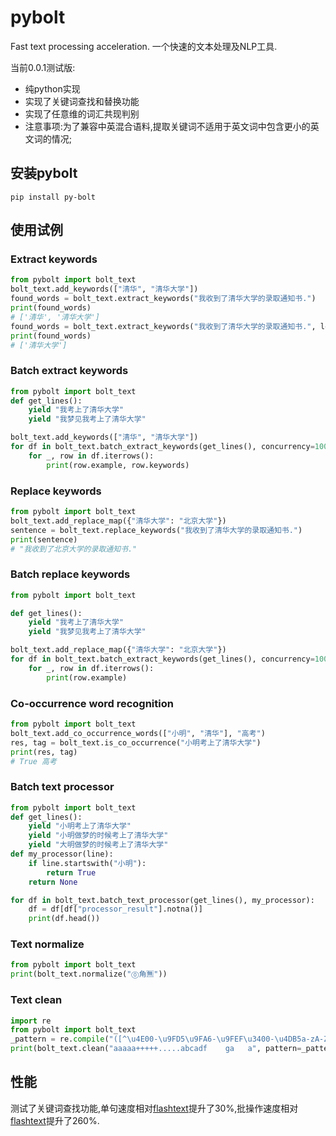 # pybolt
Fast text processing acceleration.
一个快速的文本处理及NLP工具.

当前0.0.1测试版:
- 纯python实现
- 实现了关键词查找和替换功能
- 实现了任意维的词汇共现判别
- 注意事项:为了兼容中英混合语料,提取关键词不适用于英文词中包含更小的英文词的情况;

## 安装pybolt
```shell script
pip install py-bolt
```

## 使用试例
### Extract keywords
```python
from pybolt import bolt_text
bolt_text.add_keywords(["清华", "清华大学"])
found_words = bolt_text.extract_keywords("我收到了清华大学的录取通知书.")
print(found_words)
# ['清华', '清华大学']
found_words = bolt_text.extract_keywords("我收到了清华大学的录取通知书.", longest_only=True)
print(found_words)
# ['清华大学']
```

### Batch extract keywords
```python
from pybolt import bolt_text
def get_lines():
    yield "我考上了清华大学"
    yield "我梦见我考上了清华大学"

bolt_text.add_keywords(["清华", "清华大学"])
for df in bolt_text.batch_extract_keywords(get_lines(), concurrency=10000000):
    for _, row in df.iterrows():
        print(row.example, row.keywords)
```

### Replace keywords
```python
from pybolt import bolt_text
bolt_text.add_replace_map({"清华大学": "北京大学"})
sentence = bolt_text.replace_keywords("我收到了清华大学的录取通知书.")
print(sentence)
# "我收到了北京大学的录取通知书."
```

### Batch replace keywords
```python
from pybolt import bolt_text

def get_lines():
    yield "我考上了清华大学"
    yield "我梦见我考上了清华大学"

bolt_text.add_replace_map({"清华大学": "北京大学"})
for df in bolt_text.batch_extract_keywords(get_lines(), concurrency=10000000):
    for _, row in df.iterrows():
        print(row.example)
```

### Co-occurrence word recognition
```python
from pybolt import bolt_text
bolt_text.add_co_occurrence_words(["小明", "清华"], "高考")
res, tag = bolt_text.is_co_occurrence("小明考上了清华大学")
print(res, tag)
# True 高考
```

### Batch text processor
```python
from pybolt import bolt_text
def get_lines():
    yield "小明考上了清华大学"
    yield "小明做梦的时候考上了清华大学"
    yield "大明做梦的时候考上了清华大学"
def my_processor(line):
    if line.startswith("小明"):
        return True
    return None

for df in bolt_text.batch_text_processor(get_lines(), my_processor):
    df = df[df["processor_result"].notna()]
    print(df.head())
```

### Text normalize
```python
from pybolt import bolt_text
print(bolt_text.normalize("⓪⻆🈚"))
```

### Text clean
```python
import re
from pybolt import bolt_text
_pattern = re.compile("([^\u4E00-\u9FD5\u9FA6-\u9FEF\u3400-\u4DB5a-zA-Z0-9 +]+)", re.U)
print(bolt_text.clean("aaaaa+++++.....abcadf    ga   a", pattern=_pattern, pattern_replace="", normalize=True, crc_cut=3))
```


## 性能
测试了关键词查找功能,单句速度相对[flashtext](https://github.com/vi3k6i5/flashtext)提升了30%,批操作速度相对[flashtext](https://github.com/vi3k6i5/flashtext)提升了260%.